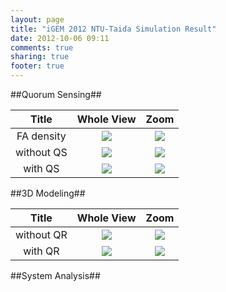 ```yaml
---
layout: page
title: "iGEM 2012 NTU-Taida Simulation Result"
date: 2012-10-06 09:11
comments: true
sharing: true
footer: true
---
```


##Quorum Sensing##

Title | Whole View | Zoom     |
:------:|:------------:|:----------:|
FA density|![](/igem/gif/QR-FA-a.gif)|![](/igem/gif/QR-FA-b.gif)
without QS|![](/igem/gif/QR-noQR-a.gif)|![](/igem/gif/QR-noQR-b.gif) 
with QS|![](/igem/gif/QR-enableQR-a.gif)|![](/igem/gif/QR-enableQR-b.gif)

##3D Modeling##

Title | Whole View | Zoom     |
:------:|:------------:|:----------:|
without QR|![](/igem/gif/3D-noQR-a.gif)|![](/igem/gif/3D-noQR-b.gif)
with QR|![](/igem/gif/3D-QR-a.gif)|![](/igem/gif/3D-QR-b.gif)

##System Analysis##
